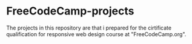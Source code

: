 # FreeCodeCamp-projects

The projects in this repository are that i prepared for the cirtificate qualification for responsive web design course at "FreeCodeCamp.org".
